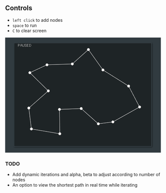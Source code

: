## Controls
- `left click` to add nodes
- `space` to run
- `C` to clear screen

![](screenshot.png)

### TODO
- Add dynamic iterations and alpha, beta to adjust according to number of nodes
- An option to view the shortest path in real time while iterating
